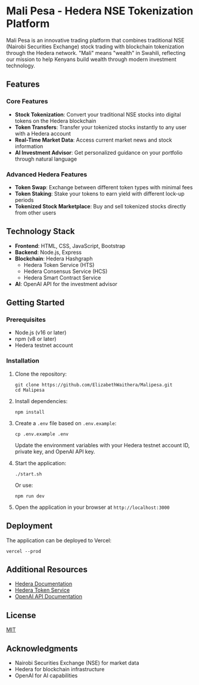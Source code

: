 # Mali Pesa - Hedera NSE Tokenization Platform

Mali Pesa is an innovative trading platform that combines traditional NSE (Nairobi Securities Exchange) stock trading with blockchain tokenization through the Hedera network. "Mali" means "wealth" in Swahili, reflecting our mission to help Kenyans build wealth through modern investment technology.

## Features

### Core Features
- **Stock Tokenization**: Convert your traditional NSE stocks into digital tokens on the Hedera blockchain
- **Token Transfers**: Transfer your tokenized stocks instantly to any user with a Hedera account
- **Real-Time Market Data**: Access current market news and stock information
- **AI Investment Advisor**: Get personalized guidance on your portfolio through natural language

### Advanced Hedera Features
- **Token Swap**: Exchange between different token types with minimal fees
- **Token Staking**: Stake your tokens to earn yield with different lock-up periods
- **Tokenized Stock Marketplace**: Buy and sell tokenized stocks directly from other users

## Technology Stack

- **Frontend**: HTML, CSS, JavaScript, Bootstrap
- **Backend**: Node.js, Express
- **Blockchain**: Hedera Hashgraph
  - Hedera Token Service (HTS)
  - Hedera Consensus Service (HCS)
  - Hedera Smart Contract Service
- **AI**: OpenAI API for the investment advisor

## Getting Started

### Prerequisites

- Node.js (v16 or later)
- npm (v8 or later)
- Hedera testnet account

### Installation

1. Clone the repository:
   ```
   git clone https://github.com/ElizabethWaithera/Malipesa.git
   cd Malipesa
   ```

2. Install dependencies:
   ```
   npm install
   ```

3. Create a `.env` file based on `.env.example`:
   ```
   cp .env.example .env
   ```
   Update the environment variables with your Hedera testnet account ID, private key, and OpenAI API key.

4. Start the application:
   ```
   ./start.sh
   ```
   Or use:
   ```
   npm run dev
   ```

5. Open the application in your browser at `http://localhost:3000`

## Deployment

The application can be deployed to Vercel:

```
vercel --prod
```

## Additional Resources

- [Hedera Documentation](https://docs.hedera.com/)
- [Hedera Token Service](https://hedera.com/token-service)
- [OpenAI API Documentation](https://platform.openai.com/docs/api-reference)

## License

[MIT](LICENSE)

## Acknowledgments

- Nairobi Securities Exchange (NSE) for market data
- Hedera for blockchain infrastructure
- OpenAI for AI capabilities
